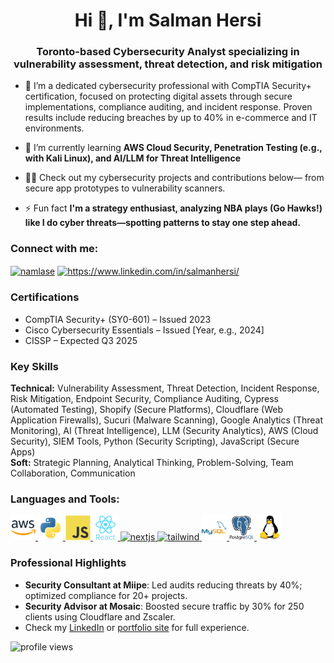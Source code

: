 <h1 align="center">Hi 👋, I'm Salman Hersi</h1>
<h3 align="center">Toronto-based Cybersecurity Analyst specializing in vulnerability assessment, threat detection, and risk mitigation</h3>

- 🔭 I’m a dedicated cybersecurity professional with CompTIA Security+ certification, focused on protecting digital assets through secure implementations, compliance auditing, and incident response. Proven results include reducing breaches by up to 40% in e-commerce and IT environments.

- 🌱 I’m currently learning **AWS Cloud Security, Penetration Testing (e.g., with Kali Linux), and AI/LLM for Threat Intelligence**

- 👨‍💻 Check out my cybersecurity projects and contributions below— from secure app prototypes to vulnerability scanners.

- ⚡ Fun fact **I'm a strategy enthusiast, analyzing NBA plays (Go Hawks!) like I do cyber threats—spotting patterns to stay one step ahead.**

<h3 align="left">Connect with me:</h3>
<p align="left">
<a href="https://twitter.com/namlase" target="blank"><img align="center" src="https://raw.githubusercontent.com/rahuldkjain/github-profile-readme-generator/master/src/images/icons/Social/twitter.svg" alt="namlase" height="30" width="40" /></a>
<a href="https://www.linkedin.com/in/salmanhersi" target="blank"><img align="center" src="https://raw.githubusercontent.com/rahuldkjain/github-profile-readme-generator/master/src/images/icons/Social/linked-in-alt.svg" alt="https://www.linkedin.com/in/salmanhersi/" height="30" width="40" /></a>
</p>

### Certifications
- CompTIA Security+ (SY0-601) – Issued 2023  
- Cisco Cybersecurity Essentials – Issued [Year, e.g., 2024]  
- CISSP – Expected Q3 2025  

### Key Skills
**Technical:** Vulnerability Assessment, Threat Detection, Incident Response, Risk Mitigation, Endpoint Security, Compliance Auditing, Cypress (Automated Testing), Shopify (Secure Platforms), Cloudflare (Web Application Firewalls), Sucuri (Malware Scanning), Google Analytics (Threat Monitoring), AI (Threat Intelligence), LLM (Security Analytics), AWS (Cloud Security), SIEM Tools, Python (Security Scripting), JavaScript (Secure Apps)  
**Soft:** Strategic Planning, Analytical Thinking, Problem-Solving, Team Collaboration, Communication  

<h3 align="left">Languages and Tools:</h3>
<p align="left"> 
<a href="https://aws.amazon.com" target="_blank" rel="noreferrer"> <img src="https://raw.githubusercontent.com/devicons/devicon/master/icons/amazonwebservices/amazonwebservices-original-wordmark.svg" alt="aws" width="40" height="40"/> </a> 
<a href="https://www.python.org" target="_blank" rel="noreferrer"> <img src="https://raw.githubusercontent.com/devicons/devicon/master/icons/python/python-original.svg" alt="python" width="40" height="40"/> </a> 
<a href="https://www.javascript.com" target="_blank" rel="noreferrer"> <img src="https://raw.githubusercontent.com/devicons/devicon/master/icons/javascript/javascript-original.svg" alt="javascript" width="40" height="40"/> </a> 
<a href="https://reactjs.org/" target="_blank" rel="noreferrer"> <img src="https://raw.githubusercontent.com/devicons/devicon/master/icons/react/react-original-wordmark.svg" alt="react" width="40" height="40"/> </a> 
<a href="https://nextjs.org/" target="_blank" rel="noreferrer"> <img src="https://cdn.worldvectorlogo.com/logos/nextjs-2.svg" alt="nextjs" width="40" height="40"/> </a> 
<a href="https://tailwindcss.com/" target="_blank" rel="noreferrer"> <img src="https://www.vectorlogo.zone/logos/tailwindcss/tailwindcss-icon.svg" alt="tailwind" width="40" height="40"/> </a> 
<a href="https://www.mysql.com/" target="_blank" rel="noreferrer"> <img src="https://raw.githubusercontent.com/devicons/devicon/master/icons/mysql/mysql-original-wordmark.svg" alt="mysql" width="40" height="40"/> </a> 
<a href="https://www.postgresql.org" target="_blank" rel="noreferrer"> <img src="https://raw.githubusercontent.com/devicons/devicon/master/icons/postgresql/postgresql-original-wordmark.svg" alt="postgresql" width="40" height="40"/> </a> 
<a href="https://www.linux.org/" target="_blank" rel="noreferrer"> <img src="https://raw.githubusercontent.com/devicons/devicon/master/icons/linux/linux-original.svg" alt="linux" width="40" height="40"/> </a> 
</p>

### Professional Highlights
- **Security Consultant at Miipe**: Led audits reducing threats by 40%; optimized compliance for 20+ projects.  
- **Security Advisor at Mosaic**: Boosted secure traffic by 30% for 250 clients using Cloudflare and Zscaler.  
- Check my [LinkedIn](https://www.linkedin.com/in/salmanhersi) or [portfolio site](https://yourwebsite.com) for full experience.

<p align="left">
  <img src="https://komarev.com/ghpvc/?username=yourusername&label=Profile%20views&color=0e75b6&style=flat" alt="profile views" />
</p>
